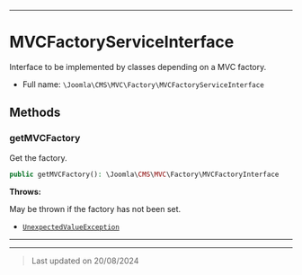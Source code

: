 ***

# MVCFactoryServiceInterface

Interface to be implemented by classes depending on a MVC factory.



* Full name: `\Joomla\CMS\MVC\Factory\MVCFactoryServiceInterface`



## Methods


### getMVCFactory

Get the factory.

```php
public getMVCFactory(): \Joomla\CMS\MVC\Factory\MVCFactoryInterface
```











**Throws:**
<p>May be thrown if the factory has not been set.</p>

- [`UnexpectedValueException`](../../../../UnexpectedValueException.md)



***


***
> Last updated on 20/08/2024
